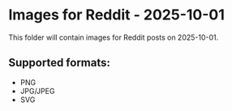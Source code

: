 # Images for Reddit - 2025-10-01

This folder will contain images for Reddit posts on 2025-10-01.

## Supported formats:
- PNG
- JPG/JPEG
- SVG

